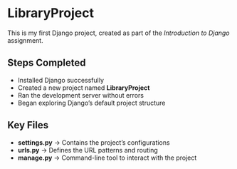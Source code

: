 # LibraryProject

This is my first Django project, created as part of the *Introduction to Django* assignment.

## Steps Completed

* Installed Django successfully
* Created a new project named **LibraryProject**
* Ran the development server without errors
* Began exploring Django’s default project structure

## Key Files

* **settings.py** → Contains the project’s configurations
* **urls.py** → Defines the URL patterns and routing
* **manage.py** → Command-line tool to interact with the project

